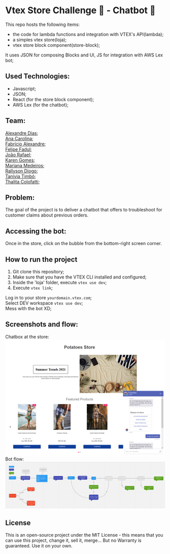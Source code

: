 # Vtex Store Challenge :department_store: - Chatbot :robot:

This repo hosts the following items:
  * the code for lambda functions and integration with VTEX's API(lambda);
  * a simples vtex store(loja);
  * vtex store block component(store-block); 

It uses JSON for composing Blocks and UI, JS for integration with AWS Lex bot; 

## Used Technologies:
* Javascript;
* JSON;
* React (for the store block component);
* AWS Lex (for the chatbot);

## Team: 
[Alexandre Dias](https://www.linkedin.com/in/alexandrepdias/); <br>
[Ana Carolina](https://www.linkedin.com/in/anacarolinagon%C3%A7alves/); <br>
[Fabrício Alexandre](https://www.linkedin.com/in/fabalexsantos/); <br>
[Felipe Fadul](https://www.linkedin.com/in/felipefadul/); <br>
[João Rafael](https://www.linkedin.com/in/joao-rafael-silva/); <br>
[Karen Gomes](https://www.linkedin.com/in/karenngomes/); <br>
[Mariana Medeiros](https://www.linkedin.com/in/marianafmedeiros/); <br>
[Rallyson Diogo](https://www.linkedin.com/in/rallysson/); <br>
[Tanívia Timbó](https://www.linkedin.com/in/tanivia/); <br>
[Thalita Colofatti](https://www.linkedin.com/in/thalitaacb/); <br>


## Problem:

The goal of the project is to deliver a chatbot that offers to troubleshoot for customer claims about previous orders.

## Accessing the bot:
Once in the store, click on the bubble from the bottom-right screen corner. 

## How to run the project
1. Git clone this repository; <br>
2. Make sure that you have the VTEX CLI installed and configured;  <br>
3. Inside the 'loja' folder, execute ```vtex use dev```;  <br>
4. Execute ```vtex link```; <br>

Log in to your store ```yourdomain.vtex.com```; <br/>
Select DEV workspace ```vtex use dev```; <br>
Mess with the bot XD;

## Screenshots and flow:
Chatbox at the store:
![Screenshot](/Loja_com_bot_aberto.png)
Bot flow:
![Bot flow](/Fluxograma_do_Bot.png)
## License

This is an open-source project under the MIT License - this means that you can use this project, change it, sell it, merge... But no Warranty is guaranteed. Use it on your own. 

